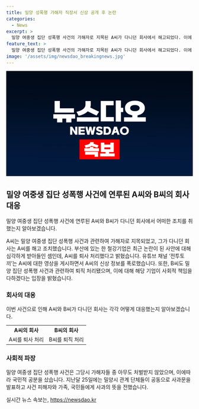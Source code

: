 ```yaml
---
title: 밀양 성폭행 가해자 직장서 신상 공개 후 논란
categories:
  - News
excerpt: >
  밀양 여중생 집단 성폭행 사건의 가해자로 지목된 A씨가 다니던 회사에서 해고되었다. 이에 관련 기업들은 사회적 책임을 다하기 위해 해당 직원들을 퇴사 처리했으며, 윤리 경영을 강조하며 미래에도 신뢰받는 기업이 되겠다는 의지를 밝혔다. 이와 관련해 유튜브 채널 전투토끼는 A씨를 비난하고 개인 정보를 공개했으며, 해당 기업은 사회적 쟁점으로 여겨지는 사건과 관련된 직원을 퇴직 처리했다고 밝혔다. 이 사건은 2004년 발생한 밀양 집단 성폭행 사건으로, 당시 가해자들은 형사 처벌을 받지 않아 사회적 공분을 불러일으켰다.
feature_text: >
  밀양 여중생 집단 성폭행 사건의 가해자로 지목된 A씨가 다니던 회사에서 해고되었다. 이에 관련 기업들은 사회적 책임을 다하기 위해 해당 직원들을 퇴사 처리했으며, 윤리 경영을 강조하며 미래에도 신뢰받는 기업이 되겠다는 의지를 밝혔다. 이와 관련해 유튜브 채널 전투토끼는 A씨를 비난하고 개인 정보를 공개했으며, 해당 기업은 사회적 쟁점으로 여겨지는 사건과 관련된 직원을 퇴직 처리했다고 밝혔다. 이 사건은 2004년 발생한 밀양 집단 성폭행 사건으로, 당시 가해자들은 형사 처벌을 받지 않아 사회적 공분을 불러일으켰다.
image: '/assets/img/newsdao_breakingnews.jpg'
---
```


<p><img src="/assets/img/newsdao_breakingnews.jpg" alt="ontimetimes 속보" /></p>

<h2 data-ke-size="size26">밀양 여중생 집단 성폭행 사건에 연루된 A씨와 B씨의 회사 대응</h2>

<p>밀양 여중생 집단 성폭행 사건에 연루된 A씨와 B씨가 다니던 회사에서 어떠한 조치를 취했는지 알아보겠습니다.</p>

<p data-ke-size="size16">A씨는 밀양 여중생 집단 성폭행 사건과 관련하여 가해자로 지목되었고, 그가 다니던 회사는 A씨를 해고 조치했습니다. 부산에 있는 한 철강기업은 최근 논란이 된 사안에 대해 심각하게 받아들인 셈인데, A씨를 퇴사 처리했다고 밝혔습니다. 유튜브 채널 ‘전투토끼’는 A씨에 대한 영상을 게시하면서 A씨의 신상 정보를 폭로했습니다. 또한, B씨도 밀양 집단 성폭행 사건과 관련하여 퇴직 처리됐으며, 이에 대해 해당 기업이 사회적 책임을 다하겠다는 입장을 밝혔습니다.</p>

<h3 data-ke-size="size24">회사의 대응</h3>

<p data-ke-size="size16">이번 사건으로 인해 A씨와 B씨가 다니던 회사는 각각 어떻게 대응했는지 알아보겠습니다.</p>

<table>
    <tr>
        <td style="text-align: center; height: 17px;"><b>A씨의 회사</b></td>
        <td style="text-align: center; height: 17px;"><b>B씨의 회사</b></td>
    </tr>
    <tr>
        <td style="text-align: center; height: 17px;">A씨를 퇴사 처리</td>
        <td style="text-align: center; height: 17px;">B씨를 퇴직 처리</td>
    </tr>
</table>

<h3 data-ke-size="size24">사회적 파장</h3>

<p data-ke-size="size16">밀양 여중생 집단 성폭행 사건은 그당시 가해자들 중 아무도 처벌받지 않았으며, 이에따라 국민적 공분을 샀습니다. 지난달 25일에는 밀양시 관계 단체들이 공동으로 사과문을 발표하고 사건 피해자와 가족, 국민들에게 사과의 뜻을 전했습니다.</p>
실시간 뉴스 속보는, <a href="https://newsdao.kr" rel="dofollow">https://newsdao.kr</a>


